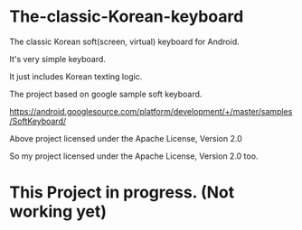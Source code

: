 # The-classic-Korean-keyboard
The classic Korean soft(screen, virtual) keyboard for Android.

It's very simple keyboard.

It just includes Korean texting logic. 

The project based on google sample soft keyboard.

https://android.googlesource.com/platform/development/+/master/samples/SoftKeyboard/

Above project licensed under the Apache License, Version 2.0

So my project licensed under the Apache License, Version 2.0 too. 

# This Project in progress. (Not working yet)
